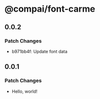 # @compai/font-carme

## 0.0.2

### Patch Changes

- b971bb4f: Update font data

## 0.0.1

### Patch Changes

- Hello, world!
